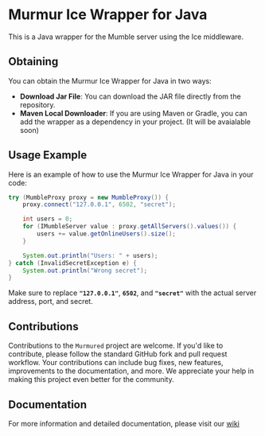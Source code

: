 # Murmur Ice Wrapper for Java

This is a Java wrapper for the Mumble server using the Ice middleware.

## Obtaining

You can obtain the Murmur Ice Wrapper for Java in two ways:

- **Download Jar File**: You can download the JAR file directly from the repository.
- **Maven Local Downloader**: If you are using Maven or Gradle, you can add the wrapper as a dependency in your project. (It will be avaialable soon)

## Usage Example

Here is an example of how to use the Murmur Ice Wrapper for Java in your code:

```java
try (MumbleProxy proxy = new MumbleProxy()) {
    proxy.connect("127.0.0.1", 6502, "secret");

    int users = 0;
    for (IMumbleServer value : proxy.getAllServers().values()) {
        users += value.getOnlineUsers().size();
    }

    System.out.println("Users: " + users);
} catch (InvalidSecretException e) {
    System.out.println("Wrong secret");
}
```

Make sure to replace **`"127.0.0.1"`**, **`6502`**, and **`"secret"`** with the actual server address, port, and secret.

## Contributions

Contributions to the `Murmured` project are welcome. If you'd like to contribute, please follow the standard GitHub fork and pull request workflow. Your contributions can include bug fixes, new features, improvements to the documentation, and more. We appreciate your help in making this project even better for the community.

## Documentation

For more information and detailed documentation, please visit our [wiki](https://github.com/mstjr/Murmured/wiki)
